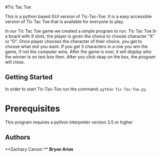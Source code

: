 #Tic Tac Toe
    
This  is a python based GUI version of Tic-Tac-Toe. It is a easy accessible version of Tic Tac Toe that is available for everyone to play. 

 In our Tic Tac Toe game we created a simple program to run. Tic Tac Toe.In a board with 9 slots, the player is given the choice to choose  character “X” or  ”O”. Once player chooses the character of their choice, you get to choose what slot you want. If you get 3 characters in a row you win the game, if not the computer wins. After the game is over, it will display who the winner is on text box then. After you click okay on the box, the program will close.

## Getting Started

In order to start Tic-Tac-Toe run the command: `python Tic-Tac-Toe.py`.

# Prerequisites

This program requires a python interpreter version 3.5 or higher

 ## Authors

 **Zachary Carson **
 **Bryan Arias**
